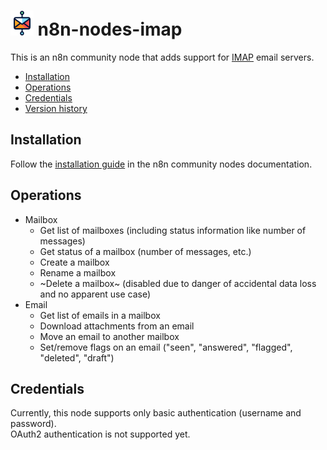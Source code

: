 # <img src="nodes/Imap/node-imap-icon.svg"  height="40"> n8n-nodes-imap

This is an n8n community node that adds support for [IMAP](https://en.wikipedia.org/wiki/Internet_Message_Access_Protocol) email servers.

* [Installation](#installation)  
* [Operations](#operations)  
* [Credentials](#credentials)
* [Version history](CHANGELOG.md)

## Installation

Follow the [installation guide](https://docs.n8n.io/integrations/community-nodes/installation/) in the n8n community nodes documentation.

## Operations

* Mailbox
  * Get list of mailboxes (including status information like number of messages)
  * Get status of a mailbox (number of messages, etc.)
  * Create a mailbox
  * Rename a mailbox
  * ~Delete a mailbox~ (disabled due to danger of accidental data loss and no apparent use case)
* Email
  * Get list of emails in a mailbox
  * Download attachments from an email
  * Move an email to another mailbox
  * Set/remove flags on an email ("seen", "answered", "flagged", "deleted", "draft")

## Credentials

Currently, this node supports only basic authentication (username and password).  
OAuth2 authentication is not supported yet.  

